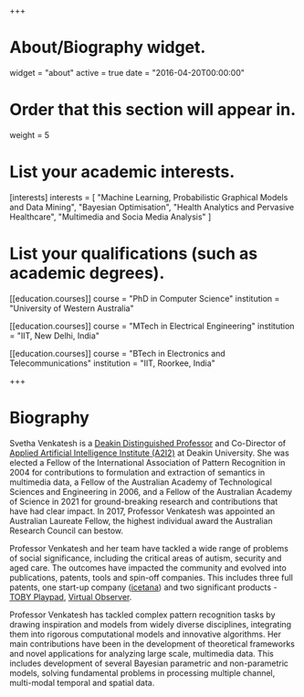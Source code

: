 +++
# About/Biography widget.
widget = "about"
active = true
date = "2016-04-20T00:00:00"

# Order that this section will appear in.
weight = 5

# List your academic interests.
[interests]
  interests = [
    "Machine Learning, Probabilistic Graphical Models and Data Mining",
    "Bayesian Optimisation",
    "Health Analytics and Pervasive Healthcare",
    "Multimedia and Socia Media Analysis"
  ]

# List your qualifications (such as academic degrees).
[[education.courses]]
  course = "PhD in Computer Science"
  institution = "University of Western Australia"
  

[[education.courses]]
  course = "MTech in Electrical Engineering"
  institution = "IIT, New Delhi, India"
  

[[education.courses]]
  course = "BTech in Electronics and Telecommunications"
  institution = "IIT, Roorkee, India"
  
 
+++

# Biography

Svetha Venkatesh is a [Deakin Distinguished Professor](http://www.deakin.edu.au/about-deakin/work-at-deakin/why-work-at-deakin/staff-benefits/career-benefits/alfred-deakin-professors) and Co-Director of [Applied Artificial Intelligence Institute (A2I2)](https://a2i2.deakin.edu.au/) at Deakin University. She was elected a Fellow of the International Association of Pattern Recognition in 2004 for contributions to formulation and extraction of semantics in multimedia data, a Fellow of the Australian Academy of Technological Sciences and Engineering in 2006, and a Fellow of the Australian Academy of Science in 2021 for ground-breaking research and contributions that have had clear impact. 
In 2017, Professor Venkatesh was appointed an Australian Laureate Fellow, the highest individual award the Australian Research Council can bestow. 

Professor Venkatesh and her team have tackled a wide range of problems of social significance, including the critical areas of autism, security and aged care. The outcomes have impacted the community and evolved into publications, patents, tools and spin-off companies. This includes three full patents, one start-up company ([icetana](https://icetana.com/)) and two significant products - [TOBY Playpad](http://tobyplaypad.com), [Virtual Observer](http://www.virtualobserver.com.au/). 

Professor Venkatesh has tackled complex pattern recognition tasks by drawing inspiration and models from widely diverse disciplines, integrating them into rigorous computational models and innovative algorithms. Her main contributions have been in the development of theoretical frameworks and novel applications for analyzing large scale, multimedia data. This includes development of several Bayesian parametric and non-parametric models, solving fundamental problems in processing multiple channel, multi-modal temporal and spatial data.